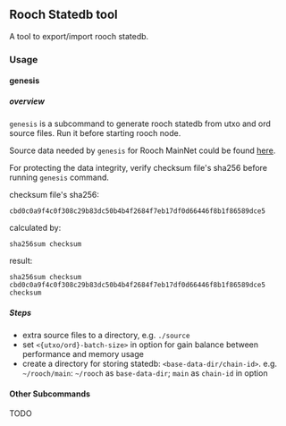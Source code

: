## Rooch Statedb tool

A tool to export/import rooch statedb.

### Usage

#### genesis

##### overview

`genesis` is a subcommand to generate rooch statedb from utxo and ord source files. Run it before starting rooch node.

Source data needed by `genesis` for Rooch MainNet could be found [here](TODO).

For protecting the data integrity, verify checksum file's sha256 before running `genesis` command.

checksum file's sha256:

`cbd0c0a9f4c0f308c29b83dc50b4b4f2684f7eb17df0d66446f8b1f86589dce5`

calculated by:

```shell
sha256sum checksum
```

result:

```shell
sha256sum checksum
cbd0c0a9f4c0f308c29b83dc50b4b4f2684f7eb17df0d66446f8b1f86589dce5  checksum
```

##### Steps

- extra source files to a directory, e.g. `./source`
- set `<{utxo/ord}-batch-size>` in option for gain balance between performance and memory usage
- create a directory for storing statedb: `<base-data-dir/chain-id>`. e.g. `~/rooch/main`: `~/rooch`
  as `base-data-dir`; `main` as `chain-id` in option

#### Other Subcommands

TODO
